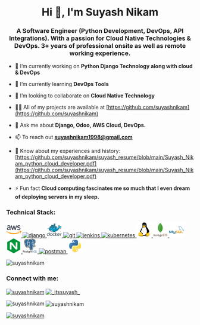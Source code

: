 <h1 align="center">Hi 👋, I'm Suyash Nikam</h1>
<h3 align="center"> A Software Engineer (Python Development, DevOps, API Integrations). With a passion for Cloud Native Technologies & DevOps. 3+ years of professional onsite as well as remote working experience.</h3>

- 🔭 I’m currently working on **Python Django Technology along with cloud & DevOps**

- 🌱 I’m currently learning **DevOps Tools**

- 👯 I’m looking to collaborate on **Cloud Native Technology**

- 👨‍💻 All of my projects are available at [https://github.com/suyashnikam](https://github.com/suyashnikam)

- 💬 Ask me about **Django, Odoo, AWS Cloud, DevOps.**

- 📫 To reach out **suyashnikam1998@gmail.com**

- 📄 Know about my experiences and history: [https://github.com/suyashnikam/suyash_resume/blob/main/Suyash_Nikam_python_cloud_developer.pdf](https://github.com/suyashnikam/suyash_resume/blob/main/Suyash_Nikam_python_cloud_developer.pdf)

- ⚡ Fun fact **Cloud computing fascinates me so much that I even dream of deploying servers in my sleep.**

<h3 align="left">Technical Stack:</h3>
<p align="left"> <a href="https://aws.amazon.com" target="_blank" rel="noreferrer"> <img src="https://raw.githubusercontent.com/devicons/devicon/master/icons/amazonwebservices/amazonwebservices-original-wordmark.svg" alt="aws" width="40" height="40"/> </a> <a href="https://www.djangoproject.com/" target="_blank" rel="noreferrer"> <img src="https://cdn.worldvectorlogo.com/logos/django.svg" alt="django" width="40" height="40"/> </a> <a href="https://www.docker.com/" target="_blank" rel="noreferrer"> <img src="https://raw.githubusercontent.com/devicons/devicon/master/icons/docker/docker-original-wordmark.svg" alt="docker" width="40" height="40"/> </a> <a href="https://git-scm.com/" target="_blank" rel="noreferrer"> <img src="https://www.vectorlogo.zone/logos/git-scm/git-scm-icon.svg" alt="git" width="40" height="40"/> </a> <a href="https://www.jenkins.io" target="_blank" rel="noreferrer"> <img src="https://www.vectorlogo.zone/logos/jenkins/jenkins-icon.svg" alt="jenkins" width="40" height="40"/> </a> <a href="https://kubernetes.io" target="_blank" rel="noreferrer"> <img src="https://www.vectorlogo.zone/logos/kubernetes/kubernetes-icon.svg" alt="kubernetes" width="40" height="40"/> </a> <a href="https://www.linux.org/" target="_blank" rel="noreferrer"> <img src="https://raw.githubusercontent.com/devicons/devicon/master/icons/linux/linux-original.svg" alt="linux" width="40" height="40"/> </a> <a href="https://www.mongodb.com/" target="_blank" rel="noreferrer"> <img src="https://raw.githubusercontent.com/devicons/devicon/master/icons/mongodb/mongodb-original-wordmark.svg" alt="mongodb" width="40" height="40"/> </a> <a href="https://www.mysql.com/" target="_blank" rel="noreferrer"> <img src="https://raw.githubusercontent.com/devicons/devicon/master/icons/mysql/mysql-original-wordmark.svg" alt="mysql" width="40" height="40"/> </a> <a href="https://www.nginx.com" target="_blank" rel="noreferrer"> <img src="https://raw.githubusercontent.com/devicons/devicon/master/icons/nginx/nginx-original.svg" alt="nginx" width="40" height="40"/> </a> <a href="https://www.postgresql.org" target="_blank" rel="noreferrer"> <img src="https://raw.githubusercontent.com/devicons/devicon/master/icons/postgresql/postgresql-original-wordmark.svg" alt="postgresql" width="40" height="40"/> </a> <a href="https://postman.com" target="_blank" rel="noreferrer"> <img src="https://www.vectorlogo.zone/logos/getpostman/getpostman-icon.svg" alt="postman" width="40" height="40"/> </a> <a href="https://www.python.org" target="_blank" rel="noreferrer"> <img src="https://raw.githubusercontent.com/devicons/devicon/master/icons/python/python-original.svg" alt="python" width="40" height="40"/> </a> </p>

<p align="left"> <img src="https://komarev.com/ghpvc/?username=suyashnikam&label=Profile%20views&color=0e75b6&style=flat" alt="suyashnikam" /> </p>

<h3 align="left">Connect with me:</h3>
<p align="left">
<a href="https://linkedin.com/in/suyashnikam" target="blank"><img align="center" src="https://raw.githubusercontent.com/rahuldkjain/github-profile-readme-generator/master/src/images/icons/Social/linked-in-alt.svg" alt="suyashnikam" height="30" width="40" /></a>
<a href="https://instagram.com/_itssuyash_" target="blank"><img align="center" src="https://raw.githubusercontent.com/rahuldkjain/github-profile-readme-generator/master/src/images/icons/Social/instagram.svg" alt="_itssuyash_" height="30" width="40" /></a>
</p>
<p><img align="left" src="https://github-readme-stats.vercel.app/api/top-langs?username=suyashnikam&show_icons=true&locale=en&layout=compact" alt="suyashnikam" /></p>

<p>&nbsp;<img align="center" src="https://github-readme-stats.vercel.app/api?username=suyashnikam&show_icons=true&locale=en" alt="suyashnikam" /></p>

<p align="left"> <a href="https://github.com/ryo-ma/github-profile-trophy"><img src="https://github-profile-trophy.vercel.app/?username=suyashnikam" alt="suyashnikam" /></a> </p>
